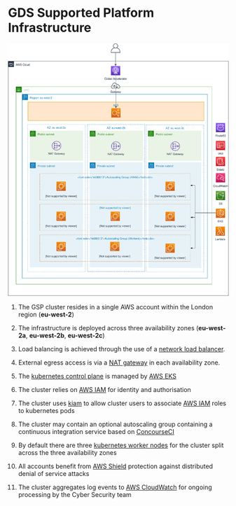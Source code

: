 # GDS Supported Platform Infrastructure

![overview of the GDS Supported Platform infrastructure](diagrams/gsp-architecture-infrastructure-1.svg)

<!--
__[edit draw.io diagram](https://www.draw.io/?state=%7B%22ids%22:%5B%221hUinA_Bejb-x9AGgso1iaBighXrCsIhJ%22%5D,%22action%22:%22open%22,%22userId%22:%22104206899246339571570%22%7D#G1hUinA_Bejb-x9AGgso1iaBighXrCsIhJ)__
-->


1. The GSP cluster resides in a single AWS account within the London region (__eu-west-2__)

2. The infrastructure is deployed across three availability zones (__eu-west-2a__, __eu-west-2b__, __eu-west-2c__)

3. Load balancing is achieved through the use of a [network load balancer](https://docs.aws.amazon.com/elasticloadbalancing/latest/network/introduction.html).

4. External egress access is via a [NAT gateway](https://docs.aws.amazon.com/vpc/latest/userguide/vpc-nat-gateway.html) in each availability zone.

5. The [kubernetes control plane](https://kubernetes.io/docs/concepts/#kubernetes-control-plane) is managed by [AWS EKS](https://aws.amazon.com/eks)

6. The cluster relies on [AWS IAM](https://aws.amazon.com/iam) for identity and authorisation

7. The cluster uses [kiam](https://github.com/uswitch/kiam) to allow cluster users to associate [AWS IAM](https://aws.amazon.com/iam) roles to kubernetes pods

8. The cluster may contain an optional autoscaling group containing a continuous integration service based on [ConcourseCI](http://concourse.ci/)

9. By default there are three [kubernetes worker nodes](https://kubernetes.io/docs/concepts/architecture/nodes/) for the cluster split across the three availability zones

10. All accounts benefit from [AWS Shield](https://aws.amazon.com/shield/) protection against distributed denial of service attacks

11. The cluster aggregates log events to [AWS CloudWatch](https://aws.amazon.com/cloudwatch/) for ongoing processing by the Cyber Security team
